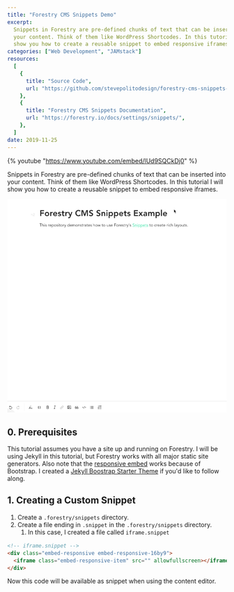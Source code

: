 ```yaml
---
title: "Forestry CMS Snippets Demo"
excerpt:
  Snippets in Forestry are pre-defined chunks of text that can be inserted into
  your content. Think of them like WordPress Shortcodes. In this tutorial I will
  show you how to create a reusable snippet to embed responsive iframes.
categories: ["Web Development", "JAMstack"]
resources:
  [
    {
      title: "Source Code",
      url: "https://github.com/stevepolitodesign/forestry-cms-snippets-example",
    },
    {
      title: "Forestry CMS Snippets Documentation",
      url: "https://forestry.io/docs/settings/snippets/",
    },
  ]
date: 2019-11-25
---
```


{% youtube "https://www.youtube.com/embed/lUd9SQCkDj0" %}

Snippets in Forestry are pre-defined chunks of text that can be inserted into your content. Think of them like WordPress Shortcodes. In this tutorial I will show you how to create a reusable snippet to embed responsive iframes.

![forestry snippets demo](/assets/images/posts/forestry-cms-snippets-example/demo.gif)

## 0. Prerequisites

This tutorial assumes you have a site up and running on Forestry. I will be using Jekyll in this tutorial, but Forestry works with all major static site generators. Also note that the [responsive embed](https://getbootstrap.com/docs/4.3/utilities/embed/#example) works because of Bootstrap. I created a [Jekyll Boostrap Starter Theme](https://github.com/stevepolitodesign/jekyll-bootstrap-starter-theme) if you'd like to follow along.

## 1. Creating a Custom Snippet

1. Create a `.forestry/snippets` directory.
2. Create a file ending in `.snippet` in the `.forestry/snippets` directory.
   1. In this case, I created a file called `iframe.snippet`

```html
<!-- iframe.snippet -->
<div class="embed-responsive embed-responsive-16by9">
  <iframe class="embed-responsive-item" src="" allowfullscreen></iframe>
</div>
```

Now this code will be available as snippet when using the content editor.
